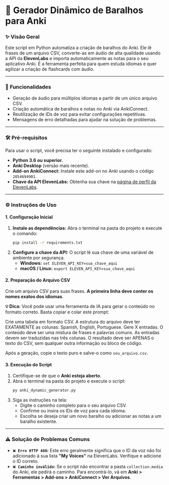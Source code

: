 # 🚀 Gerador Dinâmico de Baralhos para Anki

### ✨ Visão Geral

Este script em Python automatiza a criação de baralhos do Anki. Ele lê frases de um arquivo CSV, converte-as em áudio de alta qualidade usando a API da **ElevenLabs** e importa automaticamente as notas para o seu aplicativo Anki. É a ferramenta perfeita para quem estuda idiomas e quer agilizar a criação de flashcards com áudio.

---

### 🌟 Funcionalidades

* Geração de áudio para múltiplos idiomas a partir de um único arquivo CSV.
* Criação automática de baralhos e notas no Anki via AnkiConnect.
* Reutilização de IDs de voz para evitar configurações repetitivas.
* Mensagens de erro detalhadas para ajudar na solução de problemas.

---

### 🛠️ Pré-requisitos

Para usar o script, você precisa ter o seguinte instalado e configurado:

-   **Python 3.6 ou superior.**
-   **Anki Desktop** (versão mais recente).
-   **Add-on AnkiConnect:** Instale este add-on no Anki usando o código `2054694901`.
-   **Chave da API ElevenLabs:** Obtenha sua chave na [página de perfil da ElevenLabs](https://elevenlabs.io/app/profile).

---

### ⚙️ Instruções de Uso

#### 1. Configuração Inicial

1.  **Instale as dependências:** Abra o terminal na pasta do projeto e execute o comando:
    ```bash
    pip install -r requirements.txt
    ```
2.  **Configure a chave da API:** O script lê sua chave de uma variável de ambiente por segurança.
    -   **Windows:** `set ELEVEN_API_KEY=sua_chave_aqui`
    -   **macOS / Linux:** `export ELEVEN_API_KEY=sua_chave_aqui`

#### 2. Preparação do Arquivo CSV

Crie um arquivo CSV para suas frases. **A primeira linha deve conter os nomes exatos dos idiomas**.

**💡 Dica:** Você pode usar uma ferramenta de IA para gerar o conteúdo no formato correto. Basta copiar e colar este prompt:

Crie uma tabela em formato CSV. A estrutura do arquivo deve ter EXATAMENTE as colunas: Spanish, English, Portuguese. Gere X entradas. O conteúdo deve ser uma mistura de frases e palavras comuns. As entradas devem ser traduzidas nas três colunas. O resultado deve ser APENAS o texto do CSV, sem qualquer outra informação ou bloco de código.

Após a geração, copie o texto puro e salve-o como `seu_arquivo.csv`.

#### 3. Execução do Script

1.  Certifique-se de que o **Anki esteja aberto**.
2.  Abra o terminal na pasta do projeto e execute o script:
    ```bash
    py anki_dynamic_generator.py
    ```
3.  Siga as instruções na tela:
    -   Digite o caminho completo para o seu arquivo CSV.
    -   Confirme ou insira os IDs de voz para cada idioma.
    -   Escolha se deseja criar um novo baralho ou adicionar as notas a um baralho existente.

---

### ⚠️ Solução de Problemas Comuns

-   **`❌ Erro HTTP 400`:** Este erro geralmente significa que o ID da voz não foi adicionado à sua lista **"My Voices"** na ElevenLabs. Verifique e adicione o ID correto.
-   **`❌ Caminho inválido`:** Se o script não encontrar a pasta `collection.media` do Anki, ele pedirá o caminho. Para encontrá-lo, vá em **Anki > Ferramentas > Add-ons > AnkiConnect > Ver Arquivos**.
